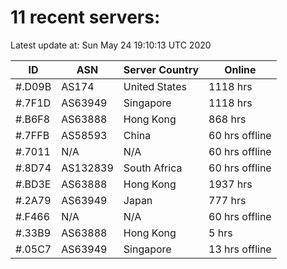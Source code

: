 # 11 recent servers:

Latest update at: Sun May 24 19:10:13 UTC 2020

| ID | ASN | Server Country | Online |
| -- | --- | -------------- | ------ |
| #.D09B | AS174 | United States | 1118 hrs |
| #.7F1D | AS63949 | Singapore | 1118 hrs |
| #.B6F8 | AS63888 | Hong Kong | 868 hrs |
| #.7FFB | AS58593 | China | 60 hrs offline |
| #.7011 | N/A | N/A | 60 hrs offline |
| #.8D74 | AS132839 | South Africa | 60 hrs offline |
| #.BD3E | AS63888 | Hong Kong | 1937 hrs |
| #.2A79 | AS63949 | Japan | 777 hrs |
| #.F466 | N/A | N/A | 60 hrs offline |
| #.33B9 | AS63888 | Hong Kong | 5 hrs |
| #.05C7 | AS63949 | Singapore | 13 hrs offline |

